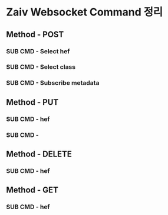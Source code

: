 # Zaiv Websocket Command 정리

## Method - POST

### SUB CMD - Select hef

### SUB CMD - Select class

### SUB CMD - Subscribe metadata



## Method - PUT

### SUB CMD - hef

### SUB CMD -



## Method - DELETE

### SUB CMD - hef



## Method - GET

### SUB CMD - hef

